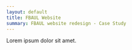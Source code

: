 ```yaml
---
layout: default
title: FBAUL Website
summary: FBAUL website redesign - Case Study
---
```


Lorem ipsum dolor sit amet.
